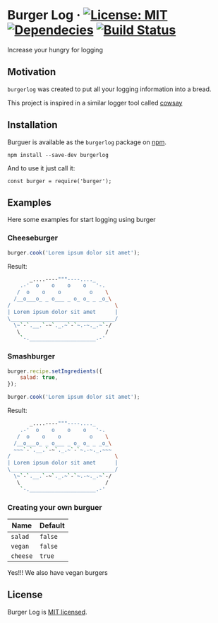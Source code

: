 # Burger Log &middot; [![License: MIT](https://img.shields.io/badge/License-MIT-brightgreen.svg)](https://opensource.org/licenses/MIT) [![Dependecies](https://david-dm.org/henriquesosa/burger.svg)](https://david-dm.org/henriquesosa/burger) [![Build Status](https://travis-ci.org/henriquesosa/burger.svg?branch=master)](https://travis-ci.org/henriquesosa/burger)

Increase your hungry for logging

## Motivation

`burgerlog` was created to put all your logging information into a bread.

This project is inspired in a similar logger tool called [cowsay](https://github.com/piuccio/cowsay)

## Installation

Burguer is available as the `burgerlog` package on [npm](https://www.npmjs.com/).

    npm install --save-dev burgerlog

And to use it just call it:

    const burger = require('burger');

## Examples
Here some examples for start logging using burger

### Cheeseburger

```javascript
burger.cook('Lorem ipsum dolor sit amet');
```

Result:

```bash
       _....----"""----...._
    .-'  o    o    o    o   '-.
   /  o    o    o         o    \
  /__o___o_ _ o___ _ o_ o_ _ _o_\
/                                 \
| Lorem ipsum dolor sit amet      |
\_________________________________/
  \~`-`.__.`-~`._.~`-`~.-~._.~`-/
   \                           /
    `-._____________________.-'
```
### Smashburger

```javascript
burger.recipe.setIngredients({
    salad: true,
});

burger.cook('Lorem ipsum dolor sit amet');
```

Result:

```bash
       _....----"""----...._
    .-'  o    o    o    o   '-.
   /  o    o    o         o    \
  /__o___o_ _ o___ _ o_ o_ _ _o_\
  ~~~`-`.__.`-~`._.~`-`~.-~._.~~~
/                                 \
| Lorem ipsum dolor sit amet      |
\_________________________________/
  \~`-`.__.`-~`._.~`-`~.-~._.~`-/
   \                           /
    `-._____________________.-'
```



### Creating your own burguer

| Name          | Default                |
| ------------- | ---------------------- |
| `salad`       | `false`                |
| `vegan `      | `false`                |
| `cheese`      | `true`                 |

Yes!!! We also have vegan burgers

## License

Burger Log is [MIT licensed](./LICENSE).
